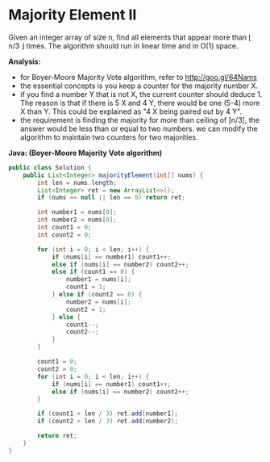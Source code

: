 # Majority Element II

Given an integer array of size n, find all elements that appear more than ⌊ n/3 ⌋ times. The algorithm should run in linear time and in O(1) space.

**Analysis:**
- for Boyer-Moore Majority Vote algorithm, refer to http://goo.gl/64Nams
- the essential concepts is you keep a counter for the majority number X.
- if you find a number Y that is not X, the current counter should deduce 1. The reason is that if there is 5 X and 4 Y, there would be one (5-4) more X than Y. This could be explained as "4 X being paired out by 4 Y".
- the requirement is finding the majority for more than ceiling of [n/3], the answer would be less than or equal to two numbers. we can modify the algorithm to maintain two counters for two majorities.

**Java: (Boyer-Moore Majority Vote algorithm)**
```java
public class Solution {
    public List<Integer> majorityElement(int[] nums) {
        int len = nums.length;
        List<Integer> ret = new ArrayList<>();
        if (nums == null || len == 0) return ret;

        int number1 = nums[0];
        int number2 = nums[0];
        int count1 = 0;
        int count2 = 0;

        for (int i = 0; i < len; i++) {
            if (nums[i] == number1) count1++;
            else if (nums[i] == number2) count2++;
            else if (count1 == 0) {
                number1 = nums[i];
                count1 = 1;
            } else if (count2 == 0) {
                number2 = nums[i];
                count2 = 1;
            } else {
                count1--;
                count2--;
            }
        }

        count1 = 0;
        count2 = 0;
        for (int i = 0; i < len; i++) {
            if (nums[i] == number1) count1++;
            else if (nums[i] == number2) count2++;
        }

        if (count1 > len / 3) ret.add(number1);
        if (count2 > len / 3) ret.add(number2);

        return ret;
    }
}
```
